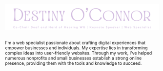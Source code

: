 ![Header that says Destiny O'Connor Co-chair for CNCF DHH WG | Keynote speaker | Web Specialist](https://github.com/Deafveloper/Deafveloper/blob/main/Destiny%20O'Connor%20Web%20Specialist%20banner%20(2).jpg)
##  

I'm a web specialist passionate about crafting digital experiences that empower businesses and individuals. My expertise lies in transforming complex ideas into user-friendly websites. Through my work, I've helped numerous nonprofits and small businesses establish a strong online presence, providing them with the tools and knowledge to succeed. 
